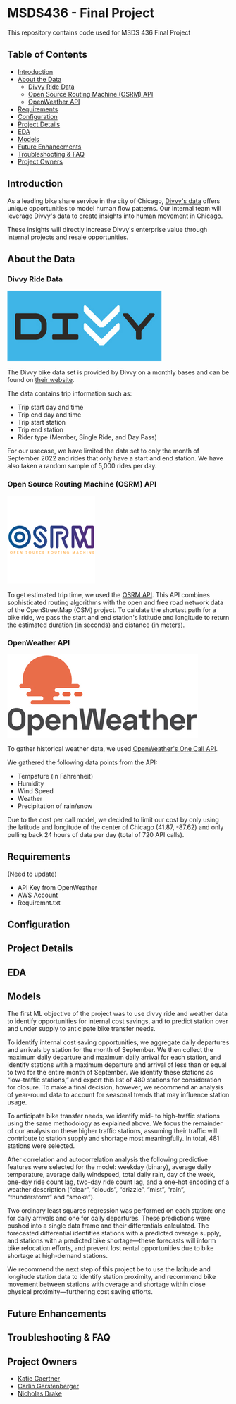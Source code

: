 # MSDS436 - Final Project
This repository contains code used for MSDS 436 Final Project

## Table of Contents
- [Introduction](#introduction)
- [About the Data](#about-the-data)
  * [Divvy Ride Data](#divvy-ride-data)
  * [Open Source Routing Machine (OSRM) API](#open-source-routing-machine-(osrm)-api)
  * [OpenWeather API](#openweather-api)
- [Requirements](#requirements)
- [Configuration](#configuration)
- [Project Details](#project-details)
- [EDA](#eda)
- [Models](#models)
- [Future Enhancements](#future-enhancements)
- [Troubleshooting & FAQ](#troubleshooting-&-faq)
- [Project Owners](#project-owners)


## Introduction
As a leading bike share service in the city of Chicago, [Divvy's data](https://ride.divvybikes.com/system-data) offers unique opportunities to model human flow patterns.
Our internal team will leverage Divvy's data to create insights into human movement in Chicago.

These insights will directly increase Divvy's enterprise value through internal projects and resale opportunities.

## About the Data
### Divvy Ride Data

![divvy_logo](images/divvy_logo.jpg)

The Divvy bike data set is provided by Divvy on a monthly bases and can be found on [their website](https://ride.divvybikes.com/system-data).

The data contains trip information such as:
- Trip start day and time
- Trip end day and time
- Trip start station
- Trip end station
- Rider type (Member, Single Ride, and Day Pass)

For our usecase, we have limited the data set to only the month of September 2022 and rides that only have a start and end station. 
We have also taken a random sample of 5,000 rides per day.

### Open Source Routing Machine (OSRM) API

![osrm_logo](images/osrm_logo.png)

To get estimated trip time, we used the [OSRM API](http://project-osrm.org/docs/v5.10.0/api/#general-options). This API combines sophisticated routing algorithms with the open and free road network data of the OpenStreetMap (OSM) project. To calulate the shortest path for a bike ride, we pass the start and end station's latitude and longitude to return the estimated duration (in seconds) and distance (in meters).

### OpenWeather API

![openweather_logo](images/openweather_logo.jpg)

To gather historical weather data, we used [OpenWeather's One Call API](https://openweathermap.org/api/one-call-3#data). 
            
We gathered the following data points from the API:
- Tempature (in Fahrenheit)
- Humidity
- Wind Speed
- Weather
- Precipitation of rain/snow

Due to the cost per call model, we decided to limit our cost by only using the latitude and longitude of the center of Chicago (41.87, -87.62) and only pulling back 24 hours of data per day (total of 720 API calls).

## Requirements
(Need to update)
- API Key from OpenWeather
- AWS Account
- Requiremnt.txt

## Configuration

## Project Details

## EDA

## Models
The first ML objective of the project was to use divvy ride and weather data to identify opportunities for internal cost savings, and to predict station over and under supply to anticipate bike transfer needs.

To identify internal cost saving opportunities, we aggregate daily departures and arrivals by station for the month of September. We then collect the maximum daily departure and maximum daily arrival for each station, and identify stations with a maximum departure and arrival of less than or equal to two for the entire month of September. We identify these stations as “low-traffic stations,” and export this list of 480 stations for consideration for closure. To make a final decision, however, we recommend an analysis of year-round data to account for seasonal trends that may influence station usage.

To anticipate bike transfer needs, we identify mid- to high-traffic stations using the same methodology as explained above. We focus the remainder of our analysis on these higher traffic stations, assuming their traffic will contribute to station supply and shortage most meaningfully. In total, 481 stations were selected.

After correlation and autocorrelation analysis the following predictive features were selected for the model: weekday (binary), average daily temperature, average daily windspeed, total daily rain, day of the week, one-day ride count lag, two-day ride count lag, and a one-hot encoding of a weather description (“clear”, “clouds”, “drizzle”, “mist”, “rain”, “thunderstorm” and “smoke”).

Two ordinary least squares regression was performed on each station: one for daily arrivals and one for daily departures. These predictions were pushed into a single data frame and their differentials calculated. The forecasted differential identifies stations with a predicted overage supply, and stations with a predicted bike shortage—these forecasts will inform bike relocation efforts, and prevent lost rental opportunities due to bike shortage at high-demand stations.

We recommend the next step of this project be to use the latitude and longitude station data to identify station proximity, and recommend bike movement between stations with overage and shortage within close physical proximity—furthering cost saving efforts.

## Future Enhancements

## Troubleshooting & FAQ


## Project Owners
- [Katie Gaertner](https://github.com/katiegaertner)
- [Carlin Gerstenberger](https://github.com/carlin-gerstenberger)
- [Nicholas Drake](https://github.com/DrakeData)
